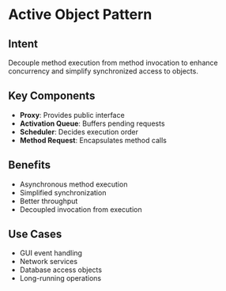 # Active Object Pattern

## Intent
Decouple method execution from method invocation to enhance concurrency and simplify synchronized access to objects.

## Key Components
- **Proxy**: Provides public interface
- **Activation Queue**: Buffers pending requests
- **Scheduler**: Decides execution order
- **Method Request**: Encapsulates method calls

## Benefits
- Asynchronous method execution
- Simplified synchronization
- Better throughput
- Decoupled invocation from execution

## Use Cases
- GUI event handling
- Network services
- Database access objects
- Long-running operations

